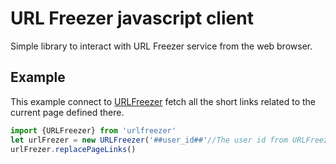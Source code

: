 # URL Freezer javascript client

Simple library to interact with URL Freezer service from the web browser.


## Example

This example connect to [URLFreezer](https://urlfreezer.com) fetch all the short links
related to the current page defined there.

```javascript
import {URLFreezer} from 'urlfreezer'
let urlFrezer = new URLFreezer('##user_id##'//The user id from URLFreezer)
urlFrezer.replacePageLinks()
```




